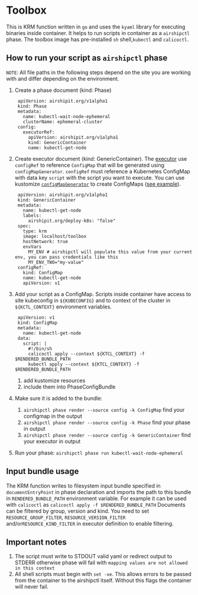 # Toolbox

This is KRM function written in `go` and uses the `kyaml` library for executing binaries inside container. It helps to run scripts in container as a `airshipctl` phase.
The toolbox image has pre-installed `sh` shell,`kubectl` and `calicoctl`.

## How to run your script as `airshipctl` phase

`NOTE`: All file paths in the following steps depend on the site you are working with and differ depending on the environment.

1. Create a phase document (kind: Phase)

        apiVersion: airshipit.org/v1alpha1
        kind: Phase
        metadata:
          name: kubectl-wait-node-ephemeral
          clusterName: ephemeral-cluster
        config:
          executorRef:
            apiVersion: airshipit.org/v1alpha1
            kind: GenericContainer
            name: kubectl-get-node

2. Create executor document (kind: GenericContainer). The [executor](https://github.com/airshipit/airshipctl/blob/master/manifests/phases/executors.yaml) use `configRef` to reference `ConfigMap` that will be generated using `configMapGenerator`. `configRef` must reference a Kubernetes ConfigMap with data key `script` with the script you want to execute. You can use kustomize [`configMapGenerator`](https://kubectl.docs.kubernetes.io/references/kustomize/kustomization/configmapgenerator/#configmap-from-file) to create ConfigMaps ([see example](https://github.com/airshipit/airshipctl/blob/master/manifests/function/phase-helpers/wait_node/kustomization.yaml)).

        apiVersion: airshipit.org/v1alpha1
        kind: GenericContainer
        metadata:
          name: kubectl-get-node
          labels:
            airshipit.org/deploy-k8s: "false"
        spec:
          type: krm
          image: localhost/toolbox
          hostNetwork: true
          envVars
            MY_ENV # airshipctl will populate this value from your current env, you can pass credentials like this
            MY_ENV_TWO="my-value"
        configRef:
          kind: ConfigMap
          name: kubectl-get-node
          apiVersion: v1

3. Add your script as a ConfigMap. Scripts inside container have access to site kubeconfig in `${KUBECONFIG}` and to context of the cluster in `${KCTL_CONTEXT}` environment variables.

        apiVersion: v1
        kind: ConfigMap
        metadata:
          name: kubectl-get-node
        data:
          script: |
            #!/bin/sh
            calicoctl apply --context ${KTCL_CONTEXT} -f $RENDERED_BUNDLE_PATH
            kubectl apply --context ${KTCL_CONTEXT} -f $RENDERED_BUNDLE_PATH

    1. add kustomize resources
    2. include them into PhaseConfigBundle

4. Make sure it is added to the bundle:
    1. `airshipctl phase render --source config -k ConfigMap` find your configmap in the output
    2. `airshipctl phase render --source config -k Phase` find your phase in output
    3. `airshipctl phase render --source config -k GenericContainer` find your executor in output

5) Run your phase:
`airshipctl phase run kubectl-wait-node-ephemeral`

## Input bundle usage

The KRM function writes to filesystem input bundle specified in `documentEntryPoint` in phase declaration and imports the path to this bundle in `RENDERED_BUNDLE_PATH` environment variable. For example it can be used with `calicoctl` as `calicoctl apply -f $RENDERED_BUNDLE_PATH`
Documents can be filtered by group, version and kind. You need to set `RESOURCE_GROUP_FILTER`, `RESOURCE_VERSION_FILTER` and/or`RESOURCE_KIND_FILTER` in executor definition to enable filtering.

## Important notes
1. The script must write to STDOUT valid yaml or redirect output to STDERR otherwise phase will fail with `mapping values are not allowed in this context`
2. All shell scripts must begin with `set -xe`. This allows errors to be passed from the container to the airshipctl itself. Without this flags the container will never fail.
